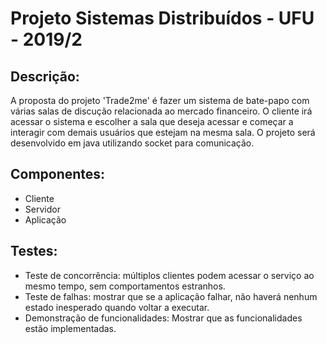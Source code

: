 # Projeto Sistemas Distribuídos - UFU - 2019/2

## Descrição:

A proposta do projeto 'Trade2me' é fazer um sistema de bate-papo com várias salas de discução relacionada ao mercado financeiro. O cliente irá acessar o sistema e escolher a sala que deseja acessar e começar a interagir com demais usuários que estejam na mesma sala. O projeto será desenvolvido em java utilizando socket para comunicação.

## Componentes:

- Cliente
- Servidor
- Aplicação


## Testes:

- Teste de concorrência: múltiplos clientes podem acessar o serviço ao mesmo tempo, sem comportamentos estranhos.
- Teste de falhas: mostrar que se a aplicação falhar, não haverá nenhum estado inesperado quando voltar a executar.
- Demonstração de funcionalidades: Mostrar que as funcionalidades estão implementadas.
